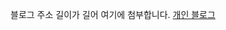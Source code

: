 <p algin=center>
  <span>블로그 주소 길이가 길어 여기에 첨부합니다.</span>
 <a href="https://kind-mallow-abc.notion.site/12c4299206fa805e94f3c8fe642db4d0?pvs=4">개인 블로그</a>
</p>
